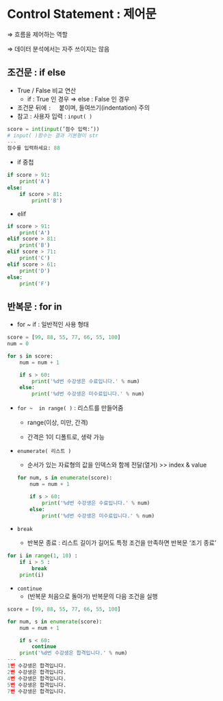 # Control Statement : 제어문

⇒ 흐름을 제어하는 역할

⇒ 데이터 분석에서는 자주 쓰이지는 않음

## 조건문 : if else

- True / False 비교 연산
  - if : True 인 경우 ⇒ else : False 인 경우
- 조건문 뒤에 `:  `  붙이며, 들여쓰기(indentation) 주의
- 참고 : 사용자 입력 : `input( )`

```python
score = int(input(’점수 입력:’))
# input( )함수는 결과 기본형이 str 
---
점수를 입력하세요: 88
```



- if 중첩

```python
if score > 91:
    print('A')
else:
    if score > 81:
        print('B')
```

- elif

```python
if score > 91:
    print('A')
elif score > 81:
    print('B')
elif score > 71:
    print('C')
elif score > 61:
    print('D')
else:
    print('F')
```



## 반복문 : for in

- for ~ if : 일반적인 사용 형태

```python
score = [99, 88, 55, 77, 66, 55, 100]
num = 0

for s in score: 
    num = num + 1

    if s > 60: 
        print('%d번 수강생은 수료입니다.' % num)
    else: 
        print('%d번 수강생은 미수료입니다.' % num)
```

- `for ~  in range( )` : 리스트를 만들어줌 

  - range(이상, 미만, 간격)

  - 간격은 1이 디폴트로, 생략 가능



- `enumerate( 리스트 )`

  - 순서가 있는 자료형의 값을 인덱스와 함께 전달(열거) >>  index & value

  ```python
  for num, s in enumerate(score):
      num = num + 1
  
      if s > 60: 
          print('%d번 수강생은 수료입니다.' % num)
      else: 
          print('%d번 수강생은 미수료입니다.' % num)
  ```

  

- `break` 
  - 반복문 종료 : 리스트 길이가 길어도 특정 조건을 만족하면 반복문 ‘조기 종료’

```python
for i in range(1, 10) : 
	if i > 5 :
		break
	print(i)
```



- `continue`
  - (반복문 처음으로 돌아가) 반복문의 다음 조건을 실행 

```python
score = [99, 88, 55, 77, 66, 55, 100]

for num, s in enumerate(score):
    num = num + 1

    if s < 60:
        continue 
    print('%d번 수강생은 합격입니다.' % num)
---
1번 수강생은 합격입니다.
2번 수강생은 합격입니다.
4번 수강생은 합격입니다.
5번 수강생은 합격입니다.
7번 수강생은 합격입니다.
```
